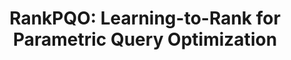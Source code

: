 ---
title: "RankPQO: Learning-to-Rank for Parametric Query Optimization"
authors:
- Songsong Mo
- Yue Zhao
- admin
- Quanqing Xu
- Chuanhui Yang
- Gao Cong

publication_types: ["1"]
publication: In *VLDB 2025*
publication_short: In *VLDB 2025*
publishDate: "2024-11-15"

abstract: 

#tags:
#- Source Themes
featured: true

links:
---